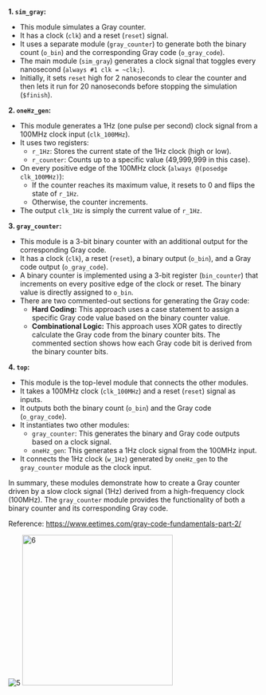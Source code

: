 **1. `sim_gray`:**

* This module simulates a Gray counter.
* It has a clock (`clk`) and a reset (`reset`) signal.
* It uses a separate module (`gray_counter`) to generate both the binary count (`o_bin`) and the corresponding Gray code (`o_gray_code`).
* The main module (`sim_gray`) generates a clock signal that toggles every nanosecond (`always #1 clk = ~clk;`).
* Initially, it sets `reset` high for 2 nanoseconds to clear the counter and then lets it run for 20 nanoseconds before stopping the simulation (`$finish`).

**2. `oneHz_gen`:**

* This module generates a 1Hz (one pulse per second) clock signal from a 100MHz clock input (`clk_100MHz`).
* It uses two registers:
    * `r_1Hz`: Stores the current state of the 1Hz clock (high or low).
    * `r_counter`: Counts up to a specific value (49,999,999 in this case).
* On every positive edge of the 100MHz clock (`always @(posedge clk_100MHz)`):
    * If the counter reaches its maximum value, it resets to 0 and flips the state of `r_1Hz`.
    * Otherwise, the counter increments.
* The output `clk_1Hz` is simply the current value of `r_1Hz`.

**3. `gray_counter`:**

* This module is a 3-bit binary counter with an additional output for the corresponding Gray code.
* It has a clock (`clk`), a reset (`reset`), a binary output (`o_bin`), and a Gray code output (`o_gray_code`).
* A binary counter is implemented using a 3-bit register (`bin_counter`) that increments on every positive edge of the clock or reset. The binary value is directly assigned to `o_bin`.
* There are two commented-out sections for generating the Gray code:
    * **Hard Coding:** This approach uses a case statement to assign a specific Gray code value based on the binary counter value.
    * **Combinational Logic:** This approach uses XOR gates to directly calculate the Gray code from the binary counter bits. The commented section shows how each Gray code bit is derived from the binary counter bits.

**4. `top`:**

* This module is the top-level module that connects the other modules.
* It takes a 100MHz clock (`clk_100MHz`) and a reset (`reset`) signal as inputs.
* It outputs both the binary count (`o_bin`) and the Gray code (`o_gray_code`).
* It instantiates two other modules:
    * `gray_counter`: This generates the binary and Gray code outputs based on a clock signal.
    * `oneHz_gen`: This generates a 1Hz clock signal from the 100MHz input.
* It connects the 1Hz clock (`w_1Hz`) generated by `oneHz_gen` to the `gray_counter` module as the clock input.

In summary, these modules demonstrate how to create a Gray counter driven by a slow clock signal (1Hz) derived from a high-frequency clock (100MHz). The `gray_counter` module provides the functionality of both a binary counter and its corresponding Gray code. 



Reference: https://www.eetimes.com/gray-code-fundamentals-part-2/

![5](https://github.com/LasiduDilshan/Digital-Circuit-Design/assets/126545632/eb401f14-7e1d-4c60-9f97-235fae68c004)
<img width="302" alt="6" src="https://github.com/LasiduDilshan/Digital-Circuit-Design/assets/126545632/b9a48b23-1cc5-4592-acbc-21cb0df3318e">
